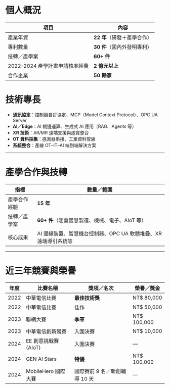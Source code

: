 # 個人概況  
| 項目 | 內容 |
|------|------|
| 產業年資 | **22 年**（研發＋產學合作） |
| 專利數量 | **30 件**（國內外發明專利） |
| 技轉／產學案 | **60+ 件** |
| 2022–2024 產學計畫申請核准經費 | **2 億元以上** |
| 合作企業 | **50 餘家** |


# 技術專長  
- **通訊協定**：控制器自訂協定、MCP（Model Context Protocol）、OPC UA Server  
- **AI／Edge**：AI 機邊運算、生成式 AI 應用（RAG、Agents 等）  
- **XR 技術**：AR/MR 遠端支援與虛實整合  
- **OT 資料採集**：感測器串接、工業資料管線  
- **系統整合**：產線 OT–IT–AI 端到端解決方案  

---

# 產學合作與技轉  
| 指標 | 數量／範圍 |
|------|-----------|
| 產學合作經驗 | **15 年** |
| 技轉／產學案 | **60+ 件**（涵蓋智慧製造、機械、電子、AIoT 等） |
| 核心成果 | AI 邊緣裝置、智慧機台控制器、OPC UA 軟體堆疊、XR 遠端導引系統等 |


---

# 近三年競賽與榮譽  
| 年度 | 比賽名稱 | 獎項／名次 | 榮譽／獎金 |
|------|-----------|------------|-------------|
| 2022 | 中華電信比賽 | **最佳技術獎** | NT$ 80,000 |
| 2022 | 中華電信比賽 | 佳作 | NT$ 50,000 |
| 2023 | 聯網大賽 | **季軍** | NT$ 100,000 |
| 2023 | 中華電信創新競賽 | 入圍決賽 | NT$ 10,000 |
| 2024 | EE 創意挑戰賽 (AIoT) | 入圍決賽 | — |
| 2024 | GEN AI Stars | **特優** | NT$ 100,000 |
| 2024 | MobileHero 國際大賽 | 國際賽前 9 名／新創輔導 10 天 | — |




